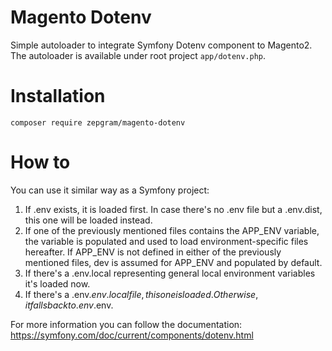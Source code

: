 # Magento Dotenv

Simple autoloader to integrate Symfony Dotenv component to Magento2.
The autoloader is available under root project ``app/dotenv.php``.

# Installation

```
composer require zepgram/magento-dotenv
```

# How to

You can use it similar way as a Symfony project:
1. If .env exists, it is loaded first. In case there's no .env file but a .env.dist, this one will be loaded instead.
1. If one of the previously mentioned files contains the APP_ENV variable, the variable is populated and used to load environment-specific files hereafter. If APP_ENV is not defined in either of the previously mentioned files, dev is assumed for APP_ENV and populated by default.
1. If there's a .env.local representing general local environment variables it's loaded now.
1. If there's a .env.$env.local file, this one is loaded. Otherwise, it falls back to .env.$env.

For more information you can follow the documentation:
https://symfony.com/doc/current/components/dotenv.html
